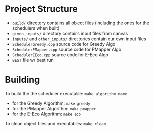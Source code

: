 # Project Structure
- ```build/``` directory contains all object files (including the ones for the schedulers when built)
- ```given_inputs/``` directory contains input files from canvas
- ```inputs/``` and ```other_inputs/``` directories contain our own input files
- ```SchedulerGreedy.cpp``` source code for Greedy Algo
- ```SchedulerPMapper.cpp``` source code for PMapper Algo
- ```SchedulerEEco.cpp``` source code for E-Eco Algo
- ```BEST``` file w/ best run

# Building
To build the the scheduler executable:
```make algorithm_name```
- for the Greedy Algorithm: ```make greedy```
- for the PMapper Algorithm: ```make pmapper```
- for the E-Eco Algorithm: ```make eco```

To clean object files and executables:
```make clean```